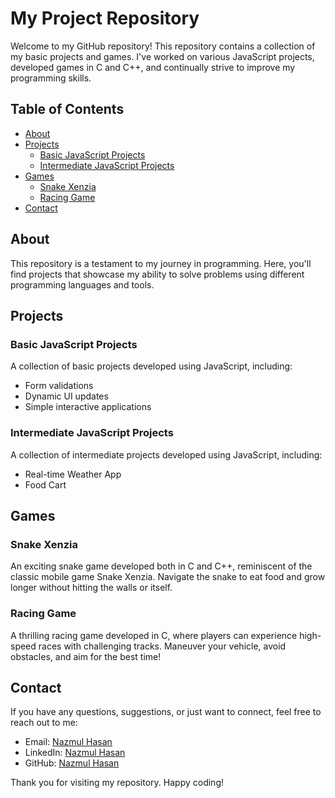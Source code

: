 # My Project Repository

Welcome to my GitHub repository! This repository contains a collection of my basic projects and games. I've worked on various JavaScript projects, developed games in C and C++, and continually strive to improve my programming skills.

## Table of Contents
- [About](#about)
- [Projects](#projects)
  - [Basic JavaScript Projects](#basic-javascript-projects)
  - [Intermediate JavaScript Projects](#intermediate-javascript-projects)
- [Games](#games)
  - [Snake Xenzia](#snake-xenzia)
  - [Racing Game](#racing-game)
- [Contact](#contact)

## About

This repository is a testament to my journey in programming. Here, you'll find projects that showcase my ability to solve problems using different programming languages and tools.

## Projects

### Basic JavaScript Projects

A collection of basic projects developed using JavaScript, including:
- Form validations
- Dynamic UI updates
- Simple interactive applications

### Intermediate JavaScript Projects

A collection of intermediate projects developed using JavaScript, including:
- Real-time Weather App
- Food Cart

## Games

### Snake Xenzia

An exciting snake game developed both in C and C++, reminiscent of the classic mobile game Snake Xenzia. Navigate the snake to eat food and grow longer without hitting the walls or itself.

### Racing Game

A thrilling racing game developed in C, where players can experience high-speed races with challenging tracks. Maneuver your vehicle, avoid obstacles, and aim for the best time!

## Contact

If you have any questions, suggestions, or just want to connect, feel free to reach out to me:

- Email: [Nazmul Hasan](mailto:nh2826239@gmail.com)
- LinkedIn: [Nazmul Hasan](https://www.linkedin.com/in/nazmul-hasan-1329511aa/overlay/about-this-profile/?trk=li_LOL_SPIN_global_careers_jobsgtm_conv_acq_dec2022_spinv1&lipi=urn%3Ali%3Apage%3Ad_flagship3_profile_view_base%3BY6UtqGKfQ3CRQ0DNabCTNw%3D%3D)
- GitHub: [Nazmul Hasan](https://github.com/hasan-nazmul)

Thank you for visiting my repository. Happy coding!

